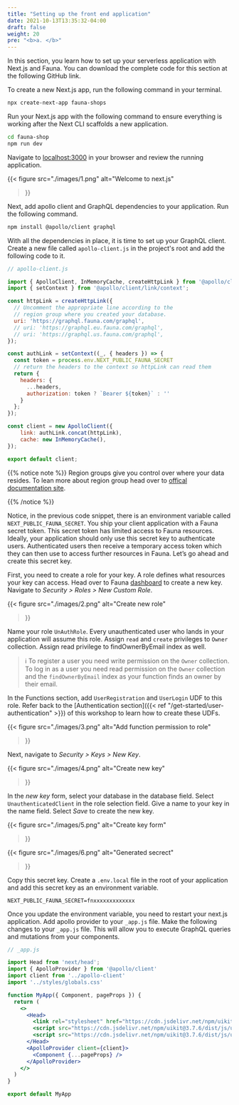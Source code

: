 ```yaml
---
title: "Setting up the front end application"
date: 2021-10-13T13:35:32-04:00
draft: false
weight: 20
pre: "<b>a. </b>"
---
```



In this section, you learn how to set up your serverless application with Next.js and Fauna. You can download the complete code for this section at the following GitHub link. 

To create a new Next.js app, run the following command in your terminal.

```sh
npx create-next-app fauna-shops
```

Run your Next.js app with the following command to ensure everything is working after the Next CLI scaffolds a new application.

```sh
cd fauna-shop
npm run dev
```

Navigate to [localhost:3000](http://localhost:3000/) in your browser and review the running application.


{{< figure
  src="./images/1.png" 
  alt="Welcome to next.js"
>}}

Next, add apollo client and GraphQL dependencies to your application. Run the following command. 

```sh
npm install @apollo/client graphql
```

With all the dependencies in place, it is time to set up your GraphQL client. Create a new file called `apollo-client.js` in the project's root and add the following code to it.

```jsx
// apollo-client.js

import { ApolloClient, InMemoryCache, createHttpLink } from '@apollo/client';
import { setContext } from '@apollo/client/link/context';

const httpLink = createHttpLink({
  // Uncomment the appropriate line according to the
  // region group where you created your database.
  uri: 'https://graphql.fauna.com/graphql',
  // uri: 'https://graphql.eu.fauna.com/graphql',
  // uri: 'https://graphql.us.fauna.com/graphql',
});

const authLink = setContext((_, { headers }) => {
  const token = process.env.NEXT_PUBLIC_FAUNA_SECRET
  // return the headers to the context so httpLink can read them
  return {
    headers: {
      ...headers,
      authorization: token ? `Bearer ${token}` : ''
    }
  };
});

const client = new ApolloClient({
    link: authLink.concat(httpLink),
    cache: new InMemoryCache(),
});

export default client;
```

{{% notice note %}}
Region groups give you control over where your data resides. To lean more about region group head over to [offical documentation site](https://docs.fauna.com/fauna/current/learn/understanding/region_groups).

{{% /notice %}}

Notice, in the previous code snippet, there is an environment variable called `NEXT_PUBLIC_FAUNA_SECRET`. You ship your client application with a Fauna secret token. This secret token has limited access to Fauna resources. Ideally, your application should only use this secret key to authenticate users. Authenticated users then receive a temporary access token which they can then use to access further resources in Fauna. Let’s go ahead and create this secret key.

First, you need to create a role for your key. A role defines what resources your key can access. Head over to Fauna [dashboard](https://dashboard.fauna.com/) to create a new key. Navigate to *Security > Roles > New Custom Role*.

{{< figure
  src="./images/2.png" 
  alt="Create new role"
>}}

Name your role `UnAuthRole`. Every unauthenticated user who lands in your application will assume this role. Assign `read` and `create` privileges to `Owner` collection. Assign read privilege to findOwnerByEmail index as well.  

> ℹ️ To register a user you need write permission on the `Owner` collection. To log in as a user you need read permission on the `Owner` collection and the `findOwnerByEmail` index as your function finds an owner by their email. 

In the Functions section, add `UserRegistration` and `UserLogin` UDF to this role. Refer back to the [Authentication section]({{< ref "/get-started/user-authentication" >}}) of this workshop to learn how to create these UDFs.

{{< figure
  src="./images/3.png" 
  alt="Add function permission to role"
>}}

Next, navigate to *Security > Keys > New Key*. 

{{< figure
  src="./images/4.png" 
  alt="Create new key"
>}}

In the *new key* form, select your database in the database field. Select `UnauthenticatedClient` in the role selection field. Give a name to your key in the name field. Select *Save* to create the new key.

{{< figure
  src="./images/5.png" 
  alt="Create key form"
>}}

{{< figure
  src="./images/6.png" 
  alt="Generated secrect"
>}}

Copy this secret key. Create a `.env.local` file in the root of your application and add this secret key as an environment variable.

```env
NEXT_PUBLIC_FAUNA_SECRET=fnxxxxxxxxxxxxx
```

Once you update the environment variable, you need to restart your next.js application. 
Add apollo provider to your `_app.js` file. Make the following changes to your `_app.js` file. This will allow you to execute GraphQL queries and mutations from your components.

```jsx
// _app.js

import Head from 'next/head';
import { ApolloProvider } from '@apollo/client'
import client from '../apollo-client'
import '../styles/globals.css'

function MyApp({ Component, pageProps }) {
  return (
    <>
      <Head>
        <link rel="stylesheet" href="https://cdn.jsdelivr.net/npm/uikit@3.7.6/dist/css/uikit.min.css" />
        <script src="https://cdn.jsdelivr.net/npm/uikit@3.7.6/dist/js/uikit.min.js" />
        <script src="https://cdn.jsdelivr.net/npm/uikit@3.7.6/dist/js/uikit-icons.min.js" />
      </Head>
      <ApolloProvider client={client}>
        <Component {...pageProps} />
      </ApolloProvider>
    </>
  )
}

export default MyApp

```
